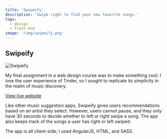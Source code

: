 ```yaml
---
title: 'Swipeify'
description: 'Swipe right to find your new favorite songs.'
tags:
  - design
  - front-end
image: '/img/swipeify.png'
---
```


## Swipeify

![Swipeify](/img/swipeify-demo.gif)

My final assignment in a web design course was to make something cool. I love the user experience of Tinder, so I sought to replicate its simplicity in the realm of music discovery.

[View live website](https://swipeify.herokuapp.com/)

Like other music suggestion apps, Swipeify gives users recommendations based on an artist they select. However, users cannot pause, and they only have 30 seconds to decide whether to left or right swipe a song. The app also keeps track of the songs a user has right or left swiped.

The app is all client-side; I used AngularJS, HTML, and SASS.